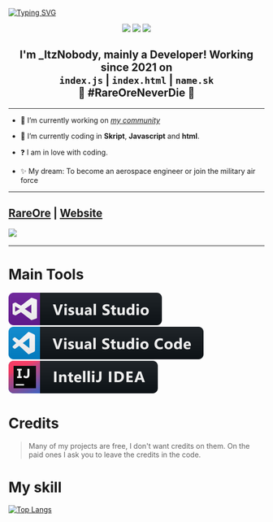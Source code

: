 [![Typing SVG](https://readme-typing-svg.herokuapp.com?font=Fira+Code&pause=1000&color=D693FF&width=435&lines=https%3A%2F%2Fds.rareore.it;https%3A%2F%2Ft.me%2FRareOremc;https%3A%2F%2Fwww.instagram.com%2Fpietro_zerbone)](https://git.io/typing-svg)

<div align=center>
<a href="https://discord.rareore.it/"><img src="https://img.shields.io/badge/discord-blue.svg?&style=for-the-badge&logo=discord&logoColor=white" height=25></a>
<a href="https://t.me/RareOremc"><img src="https://img.shields.io/badge/telegram-lightblue.svg?&style=for-the-badge&logo=telegram&logoColor=white" height=25></a> 
<a href="https://www.youtube.com/channel/UCq3qn80ZEHpUTk6z0_1NyBg"><img src="https://img.shields.io/badge/-YouTube-red?&style=for-the-badge&logo=youtube&logoColor=white" height=25></a>
</div>

## <div align="center">I'm _ItzNobody, mainly a Developer! Working since 2021 on <br>`index.js` | `index.html` | `name.sk`<br>🚀 #RareOreNeverDie 🚀</div>  
  
***

- 🔭 I’m currently working on [*my community*](https://linktr.ee/capcommunity)
  

- 🌱 I’m currently coding in **Skript**, **Javascript** and **html**.  
  

- ❓ I am in love with coding.<br/>

- ✨ My dream: To become an aerospace engineer or join the military air force
  
***

## [RareOre](https://discord.gg/eJvE7HwVM3) | [Website](http://captaininja.it)
<a href="https://discord.gg/eJvE7HwVM3"><img src="https://discord.com/api/guilds/934900180401160212/widget.png?style=banner2"></a>

***
<!--
# SUPPORT ME

You can always Support me by inviting my **own Discord Bot** (Click the icon)

[![2021's best Music Bot | The Bot👑](https://cdn.discordapp.com/attachments/955354306746400816/969945702442610708/logonuovo.png)](http://communitybot.hostinggratis.it/)

THIS PART IS TEMPORALLY OFF BECAUSE THE BOT ISN'T ONLINE
-->
# <div align="Lateral">Main Tools<br></div> 

<div align="left" style="text-decoration: none;">  
  <a href="https://visualstudio.microsoft.com/it/">
      <img src="https://raw.githubusercontent.com/MikeCodesDotNET/ColoredBadges/4a38660afb7be89a6032218589b4454a1285c7f8/svg/dev/tools/visualstudio.svg" style="vertical-align:top margin:6px 9px">
  </a> 
  <a href="https://code.visualstudio.com/">
      <img src="https://raw.githubusercontent.com/MikeCodesDotNET/ColoredBadges/4a38660afb7be89a6032218589b4454a1285c7f8/svg/dev/tools/visualstudio_code.svg" style="vertical-align:top margin:6px 9px">
  </a>  
  <a href="https://www.jetbrains.com/idea/">
      <img src="https://raw.githubusercontent.com/MikeCodesDotNET/ColoredBadges/4a38660afb7be89a6032218589b4454a1285c7f8/svg/dev/tools/jetbrains_intellij.svg" style="vertical-align:top margin:6px 9px">
  </a>
</div>


# Credits

> Many of my projects are free, I don't want credits on them. On the paid ones I ask you to leave the credits in the code.

# My skill

[![Top Langs](https://github-readme-stats.vercel.app/api/top-langs/?username=CaptaiNinja3808&layout=compact&theme=highcontrast)](https://github.com/anuraghazra/github-readme-stats)
<br>
<!--  ![chitemmuort](https://github-readme-stats.vercel.app/api?username=CaptaiNinja3808&show_icons=true&theme=highcontrast) -->
